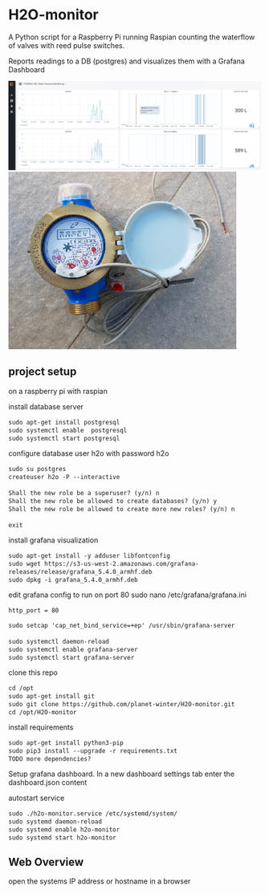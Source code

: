 # H2O-monitor

A Python script for a Raspberry Pi running Raspian counting the waterflow 
of valves with reed pulse switches.

Reports readings to a DB (postgres) and visualizes them with a Grafana Dashboard



![alt text](https://github.com/planet-winter/H2O-monitor/raw/master/grafana.png "Grafan Sources monitor")
![alt text](https://github.com/planet-winter/H2O-monitor/raw/master/reed_valve.jpg "valve with reed contact")


## project setup

on a raspberry pi with raspian


install database server
```
sudo apt-get install postgresql
sudo systemctl enable  postgresql
sudo systemctl start postgresql
```

configure database user h2o with password h2o
```
sudo su postgres
createuser h2o -P --interactive

Shall the new role be a superuser? (y/n) n
Shall the new role be allowed to create databases? (y/n) y
Shall the new role be allowed to create more new roles? (y/n) n

exit
```

install grafana visualization
```
sudo apt-get install -y adduser libfontconfig
sudo wget https://s3-us-west-2.amazonaws.com/grafana-releases/release/grafana_5.4.0_armhf.deb
sudo dpkg -i grafana_5.4.0_armhf.deb
```

edit grafana config to run on port 80
sudo nano /etc/grafana/grafana.ini
```
http_port = 80
```

```
sudo setcap 'cap_net_bind_service=+ep' /usr/sbin/grafana-server

sudo systemctl daemon-reload
sudo systemctl enable grafana-server
sudo systemctl start grafana-server
```

clone this repo 
```
cd /opt
sudo apt-get install git
sudo git clone https://github.com/planet-winter/H2O-monitor.git
cd /opt/H2O-monitor
```

install requirements
```
sudo apt-get install python3-pip
sudo pip3 install --upgrade -r requirements.txt
TODO more dependencies?
```

Setup grafana dashboard.
In a new dashboard settings tab enter the dashboard.json content


autostart service 
```
sudo ./h2o-monitor.service /etc/systemd/system/
sudo systemd daemon-reload
sudo systemd enable h2o-monitor
sudo systemd start h2o-monitor
```



## Web Overview

open the systems IP address or hostname in a browser
